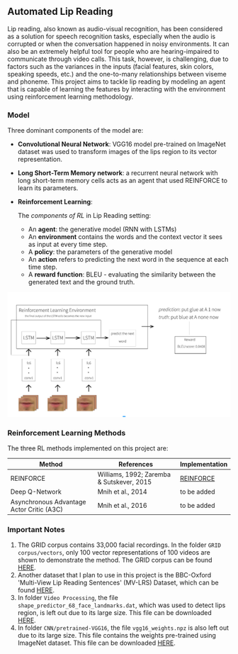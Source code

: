## Automated Lip Reading

Lip reading, also known as audio-visual recognition, has been considered as a solution for speech recognition tasks, especially when the audio is corrupted or when the conversation happened in noisy environments. It can also be an extremely helpful tool for people who are hearing-impaired to communicate through video calls. This task, however, is challenging, due to factors such as the variances in the inputs (facial features, skin colors, speaking speeds, etc.) and the one-to-many relationships between viseme and phoneme. This project aims to tackle lip reading by modeling an agent that is capable of learning the features by interacting with the environment using reinforcement learning methodology. 

### Model

Three dominant components of the model are:

- **Convolutional Neural Network**: VGG16 model pre-trained on ImageNet dataset was used to transform images of the lips region to its vector representation.

- **Long Short-Term Memory network**: a recurrent neural network with long short-term memory cells acts as an agent that used REINFORCE to learn its parameters.

- **Reinforcement Learning**:

	The *components of RL* in Lip Reading setting:
	- An **agent**: the generative model (RNN with LSTMs)
	- An **environment** contains the words and the context vector it sees as input at every time step.
	- A **policy**: the parameters of the generative model
	- An **action** refers to  predicting the next word in the sequence at each time step.
	- A **reward function**: BLEU - evaluating the similarity between the generated text and the ground truth.

![Visualization of Lip Reading Model](https://github.com/DungLe13/lips-reading/blob/master/model.png)

### Reinforcement Learning Methods

The three RL methods implemented on this project are:

| Method | References | Implementation |
|---|---|---|
| REINFORCE | Williams, 1992; Zaremba & Sutskever, 2015 | [REINFORCE](https://github.com/DungLe13/lips-reading/blob/master/Policy%20Gradient/REINFORCE.py) |
| Deep Q-Network | Mnih et al., 2014 | to be added |
| Asynchronous Advantage Actor Critic (A3C) | Mnih et al., 2016 | to be added |

### Important Notes

1. The GRID corpus contains 33,000 facial recordings. In the folder `GRID corpus/vectors`, only 100 vector representations of 100 videos are shown to demonstrate the method. The GRID corpus can be found [HERE](http://spandh.dcs.shef.ac.uk/gridcorpus/).
2. Another dataset that I plan to use in this project is the BBC-Oxford 'Multi-View Lip Reading Sentences' (MV-LRS) Dataset, which can be found [HERE](http://www.robots.ox.ac.uk/~vgg/data/lip_reading_sentences/).
3. In folder `Video Processing`, the file `shape_predictor_68_face_landmarks.dat`, which was used to detect lips region, is left out due to its large size. This file can be downloaded [HERE](https://drive.google.com/file/d/1-8zm3bu9Y5kvjAS6C7tUlpYeJOVmxPZe/view?usp=sharing).
4. In folder `CNN/pretrained-VGG16`, the file `vgg16_weights.npz` is also left out due to its large size. This file contains the weights pre-trained using ImageNet dataset. This file can be downloaded [HERE](http://www.cs.toronto.edu/~frossard/post/vgg16/).